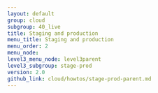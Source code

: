 ```yaml
---
layout: default
group: cloud
subgroup: 40_live
title: Staging and production
menu_title: Staging and production
menu_order: 2
menu_node: 
level3_menu_node: level3parent
level3_subgroup: stage-prod
version: 2.0
github_link: cloud/howtos/stage-prod-parent.md
---
```


